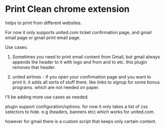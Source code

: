 # Print Clean chrome extension

helps to print from different websites.

For now it only supports united.com ticket confirmation page, and gmail email page or gmail print email page.

Use cases:

1. Sometimes you need to print email content from Gmail, but gmail always appends the header to it with logo and from and to etc.
this plugin removes that header.

2. united airlines - if you open your confirmation page and you want to print it. it adds all sorts of stuff there. like links to signup for some bonus programs. which are not needed on paper.

I'll be adding more use cases as needed.


plugin support configuration/options.
for now it only takes a list of css selectors to hide.
e.g (headers, banners etc) which works for united.com.

however for gmail there is a custom script that keeps only certain content.
